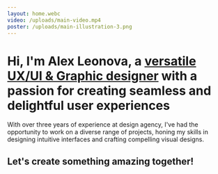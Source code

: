 ```yaml
---
layout: home.webc
video: /uploads/main-video.mp4
poster: /uploads/main-illustration-3.png
---
```

<h1 class="text-heading-2">Hi, I'm Alex Leonova, a <u>versatile UX/UI & Graphic designer</u> with a passion for creating seamless and delightful user experiences</h1>

With over three years of experience at design agency, I've had the opportunity to work on a diverse range of projects, honing my skills in designing intuitive interfaces and crafting compelling visual designs.

<h2 class="text-heading-3">Let's create something amazing together!</h2>